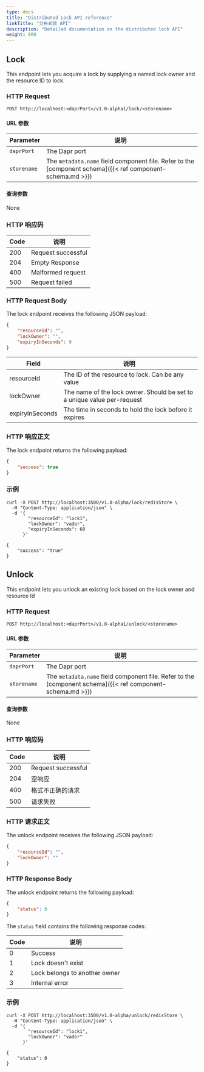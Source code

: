```yaml
---
type: docs
title: "Distributed Lock API reference"
linkTitle: "分布式锁 API"
description: "Detailed documentation on the distributed lock API"
weight: 800
---
```


## Lock

This endpoint lets you acquire a lock by supplying a named lock owner and the resource ID to lock.

### HTTP Request

```
POST http://localhost:<daprPort>/v1.0-alpha1/lock/<storename>
```

#### URL 参数

| Parameter   | 说明                                                                                                         |
| ----------- | ---------------------------------------------------------------------------------------------------------- |
| `daprPort`  | The Dapr port                                                                                              |
| `storename` | The `metadata.name` field component file. Refer to the [component schema]({{< ref component-schema.md >}}) |

#### 查询参数

None

### HTTP 响应码

| Code | 说明                 |
| ---- | ------------------ |
| 200  | Request successful |
| 204  | Empty Response     |
| 400  | Malformed request  |
| 500  | Request failed     |

### HTTP Request Body

The lock endpoint receives the following JSON payload:

```json
{
    "resourceId": "",
    "lockOwner": "",
    "expiryInSeconds": 0
}
```

| Field           | 说明                                                                      |
| --------------- | ----------------------------------------------------------------------- |
| resourceId      | The ID of the resource to lock. Can be any value                        |
| lockOwner       | The name of the lock owner. Should be set to a unique value per-request |
| expiryInSeconds | The time in seconds to hold the lock before it expires                  |

### HTTP 响应正文

The lock endpoint returns the following payload:

```json
{
    "success": true
}
```

### 示例

```shell
curl -X POST http://localhost:3500/v1.0-alpha/lock/redisStore \
  -H "Content-Type: application/json" \
  -d '{
        "resourceId": "lock1",
        "lockOwner": "vader",
        "expiryInSeconds": 60
      }'

{
    "success": "true"
}
```

## Unlock

This endpoint lets you unlock an existing lock based on the lock owner and resource Id

### HTTP Request

```
POST http://localhost:<daprPort>/v1.0-alpha1/unlock/<storename>
```

#### URL 参数

| Parameter   | 说明                                                                                                         |
| ----------- | ---------------------------------------------------------------------------------------------------------- |
| `daprPort`  | The Dapr port                                                                                              |
| `storename` | The `metadata.name` field component file. Refer to the [component schema]({{< ref component-schema.md >}}) |

#### 查询参数

None

### HTTP 响应码

| Code | 说明                 |
| ---- | ------------------ |
| 200  | Request successful |
| 204  | 空响应                |
| 400  | 格式不正确的请求           |
| 500  | 请求失败               |

### HTTP 请求正文

The unlock endpoint receives the following JSON payload:

```json
{
    "resourceId": "",
    "lockOwner": ""
}
```

### HTTP Response Body

The unlock endpoint returns the following payload:

```json
{
    "status": 0
}
```

The `status` field contains the following response codes:

| Code | 说明                            |
| ---- | ----------------------------- |
| 0    | Success                       |
| 1    | Lock doesn't exist            |
| 2    | Lock belongs to another owner |
| 3    | Internal error                |

### 示例

```shell
curl -X POST http://localhost:3500/v1.0-alpha/unlock/redisStore \
  -H "Content-Type: application/json" \
  -d '{
        "resourceId": "lock1",
        "lockOwner": "vader"
      }'

{
    "status": 0
}
```
